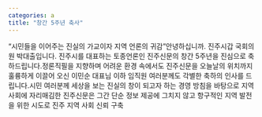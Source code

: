```yaml
---
categories: a
title: "창간 5주년 축사"
---
```

“시민들을 이어주는 진실의 가교이자 지역 언론의 귀감”안녕하십니까. 진주시갑 국회의원 박대출입니다. 진주시를 대표하는 토종언론인 진주신문의 창간 5주년을 진심으로 축하드립니다.정론직필을 지향하며 어려운 환경 속에서도 진주신문을 오늘날의 위치까지 훌륭하게 이끌어 오신 이민순 대표님 이하 임직원 여러분께도 각별한 축하의 인사를 드립니다.시민 여러분께 세상을 보는 진실의 창이 되고자 하는 경영 방침을 바탕으로 지역 사회에 자리매김한 진주신문은 그간 단순 정보 제공에 그치지 않고 항구적인 지역 발전을 위한 시도로 진주 지역 사회 신뢰 구축